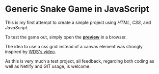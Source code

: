 # Generic Snake Game in JavaScript

This is my first attempt to create a simple project using *HTML*, *CSS*, and *JavaScript*.

To test the game out, simply open the [**preview**](https://honkou-simple-snake-game.netlify.app/) in a browser.

The idea to use a css grid instead of a canvas element was strongly inspired by [WDS's video](https://www.youtube.com/watch?v=QTcIXok9wNY&t=2372s).

As this is very much a test project, all feedback, regarding both coding as well as Netlify and GIT usage, is welcome.
    
